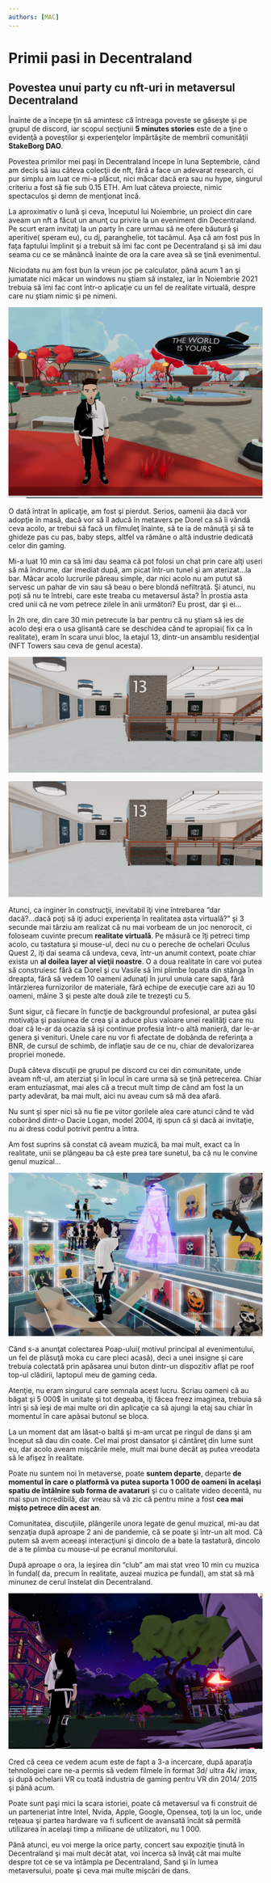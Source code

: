 ```yaml
---
authors: [MAC]
---
```


# Primii pasi in Decentraland

## Povestea unui party cu nft-uri in metaversul Decentraland

Înainte de a începe ţin să amintesc că întreaga poveste se găseşte şi pe grupul de discord, iar scopul secţiunii  **5 minutes stories** este de a ţine o evidenţă a poveştilor şi experienţelor împărtăşite de membrii comunităţii  **StakeBorg DAO**.

Povestea primilor mei paşi în Decentraland începe în luna Septembrie, când  am decis să iau câteva colecţii de nft, fără a face un adevarat research, ci pur simplu am luat ce mi-a plăcut, nici măcar dacă era sau nu hype, singurul criteriu a fost să fie sub 0.15 ETH. Am luat câteva proiecte, nimic spectaculos şi demn de menţionat încă.

La aproximativ o lună şi ceva, începutul lui Noiembrie, un proiect din care aveam un nft a făcut un anunţ cu privire la un eveniment din Decentraland. Pe scurt eram invitaţi la un party în care urmau să ne ofere băutură şi aperitive( speram eu), cu dj, paranghelie, tot tacâmul. Aşa că am fost pus în faţa faptului împlinit şi a trebuit să îmi fac cont pe Decentraland şi să imi dau seama cu ce se mănâncă înainte de ora la care avea să se ţină evenimentul. 

Niciodata nu am fost bun la vreun joc pe calculator, pănă acum 1 an şi jumatate nici măcar un windows nu ştiam să instalez, iar în Noiembrie 2021 trebuia să îmi fac cont într-o aplicaţie cu un fel de realitate virtuală, despre care nu ştiam nimic şi pe nimeni.

![](decentraland_1.png)

O dată întrat în aplicaţie, am fost şi pierdut. Serios, oamenii ăia dacă vor adopţie în masă, dacă vor să îl aducă în metavers pe Dorel ca să îi vândă ceva acolo, ar trebui să facă un filmuleţ înainte, să te ia de mânuţă şi să te ghideze pas cu pas, baby steps, altfel va rămâne o altă industrie dedicată celor din gaming.


Mi-a luat 10 min ca să îmi dau seama că pot folosi un chat prin care alţi useri să mă îndrume, dar imediat după, am picat într-un tunel şi am aterizat…la bar. 
Măcar acolo lucrurile păreau simple, dar nici acolo nu am putut să servesc un pahar de vin sau să beau o bere blondă nefiltrată. Şi atunci, nu poţi să nu te întrebi, care este treaba cu metaversul ăsta? În prostia asta cred unii că ne vom petrece zilele în anii următori? Eu prost, dar şi ei… 

În 2h ore, din care 30 min petrecute la bar pentru că nu ştiam să ies de acolo deşi era o usa glisantă care se deschidea când te apropiai( fix ca în realitate), eram în scara unui bloc, la etajul 13, dintr-un ansamblu residenţial (NFT Towers sau ceva de genul acesta). 

![etaj-13-NFT-towers](etaj-13-decentraland.png)

![](etaj-13-decentraland.png)

Atunci, ca inginer în construcţii, inevitabil îţi vine întrebarea “dar dacă?...dacă poţi să iţi aduci experienţa în realitatea asta virtuală?” şi 3 secunde mai târziu am realizat că nu mai vorbeam de un joc nenorocit, ci foloseam cuvinte precum **realitate virtuală**. Pe măsură ce îţi petreci timp acolo, cu tastatura şi mouse-ul, deci nu cu o pereche de ochelari Oculus Quest 2, iţi dai seama că undeva, ceva, într-un anumit context, poate chiar exista un **al doilea layer al vieţii noastre**.
O a doua realitate în care voi putea să construiesc fără ca Dorel şi cu Vasile să îmi plimbe lopata din stânga în dreapta, fără să vedem 10 oameni adunaţi în jurul unuia care sapă, fără întărzierea furnizorilor de materiale, fără echipe de execuţie care azi au 10 oameni, mâine 3 şi peste alte două zile te trezeşti cu 5.

Sunt sigur, că fiecare în funcţie de backgroundul profesional, ar putea găsi motivaţia şi pasiunea de crea şi a aduce plus valoare unei realităţi care nu doar că le-ar da ocazia să işi continue profesia într-o altă manieră, dar le-ar genera şi venituri. Unele care nu vor fi afectate de dobânda de referinţa a BNR, de cursul de schimb, de inflaţie sau de ce nu, chiar de devalorizarea propriei monede. 

După câteva discuţii pe grupul pe discord cu cei din comunitate, unde aveam nft-ul, am aterziat şi în locul în care urma să se ţină petrecerea. Chiar eram entuziasmat, mai ales că a trecut mult timp de când am fost la un party adevărat, ba mai mult, aici nu aveau cum să mă dea afară.

Nu sunt şi sper nici să nu fie pe viitor gorilele alea care atunci când te văd coborând dintr-o Dacie Logan,  model 2004, iţi spun că şi dacă ai invitaţie, nu ai dress codul potrivit pentru a întra. 

Am fost suprins să constat că aveam muzică, ba mai mult, exact ca în realitate, unii se plângeau ba că este prea tare sunetul, ba că nu le convine genul muzical...

![](petrecerea.png)

Când s-a anunţat colectarea Poap-ului( motivul principal al evenimentului, un fel de plăsuţă moka cu care pleci acasă), deci a unei insigne şi care trebuia colectată prin apăsarea unui buton dintr-un dispozitiv aflat pe roof top-ul clădirii, laptopul meu de gaming ceda. 

Atenţie, nu eram singurul care semnala acest lucru. Scriau oameni că au băgat şi  5 000$ în unitate şi tot degeaba, iţi făcea freez imaginea, trebuia să întri şi să ieşi de mai multe ori din aplicaţie ca să ajungi la etaj sau chiar în momentul în care apăsai butonul se bloca. 

La un moment dat am lăsat-o baltă şi m-am urcat pe ringul de dans şi am început să dau din coate. Cel mai prost dansator şi cântăreţ din lume sunt eu, dar acolo aveam mişcările mele, mult mai bune decât aş putea vreodata să le afişez în realitate.

Poate nu suntem noi în metaverse, poate **suntem departe**, departe **de momentul în care o platformă va putea suporta 1 000 de oameni în acelaşi spatiu de întâlnire sub forma de avataruri** şi cu o calitate video decentă, nu mai spun incredibilă, dar vreau să vă zic că pentru mine a fost **cea mai mişto petrece din acest an**. 

Comunitatea, discuţiile, plângerile unora legate de genul muzical, mi-au dat senzaţia după aproape 2 ani de pandemie, că se poate şi într-un alt mod. Că putem să avem aceeaşi interacţiuni şi dincolo de a bate la tastatură, dincolo de a te plimba cu mouse-ul pe ecranul monitorului. 

După aproape o ora, la ieşirea din “club” am mai stat vreo 10 min cu muzica în fundal( da, precum în realitate, auzeai muzica pe fundal), am stat să mă minunez de cerul înstelat din Decentraland.

![](Decentraland-night-sky.png)

Cred că ceea ce vedem acum este de fapt a 3-a incercare, după aparaţia tehnologiei care ne-a permis să vedem filmele în format 3d/ ultra 4k/ imax, şi după ochelarii VR cu toată industria de gaming pentru VR din 2014/ 2015 şi până acum.

Poate sunt paşi mici la scara istoriei, poate că metaversul va fi construit de un parteneriat între Intel, Nvida, Apple, Google, Opensea, toţi la un loc, unde reţeaua şi partea hardware va fi suficent de avansată încât să permită utilizarea în acelaşi timp a milioane de utilizatori, nu 1 000. 

Pănă atunci, eu voi merge la orice party, concert sau expoziţie ţinută în Decentraland şi mai mult decât atat, voi încerca să învăţ cât mai multe despre tot ce se va întâmpla pe Decentraland, Sand şi în lumea metaversului, poate şi ceva mai multe mişcări de dans.
